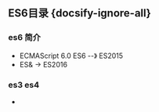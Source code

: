 ## ES6目录 {docsify-ignore-all}

### es6 简介
- ECMAScript 6.0 ES6 --》 ES2015
- ES& -> ES2016

### es3 es4 
- 